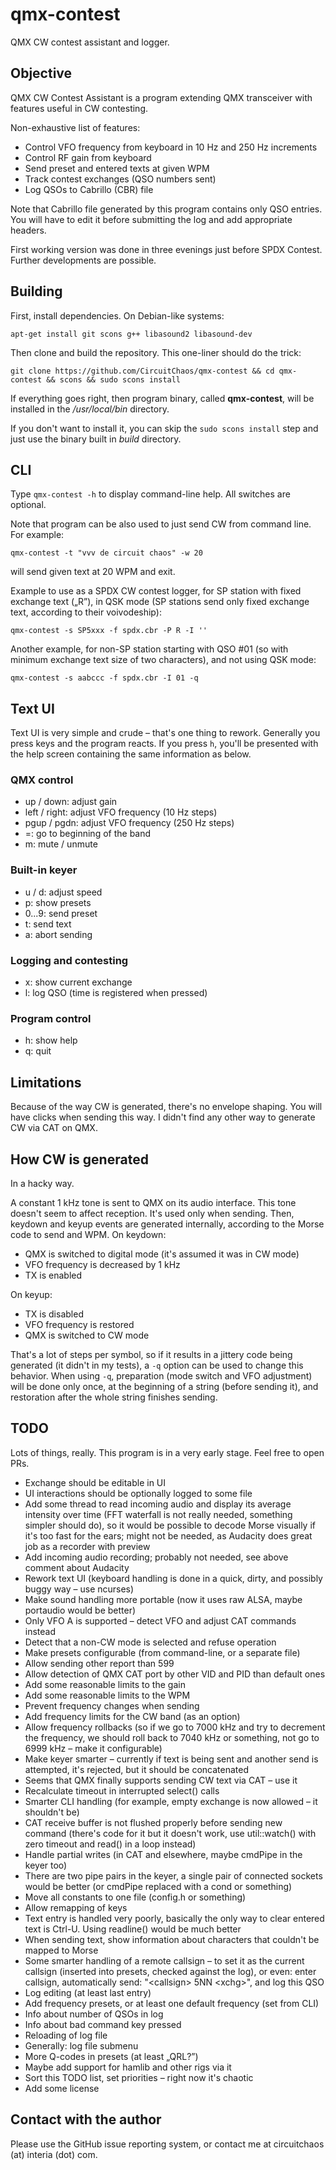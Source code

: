 # qmx-contest

QMX CW contest assistant and logger.

## Objective

QMX CW Contest Assistant is a program extending QMX transceiver with features useful in CW contesting.

Non-exhaustive list of features:

* Control VFO frequency from keyboard in 10 Hz and 250 Hz increments
* Control RF gain from keyboard
* Send preset and entered texts at given WPM
* Track contest exchanges (QSO numbers sent)
* Log QSOs to Cabrillo (CBR) file

Note that Cabrillo file generated by this program contains only QSO entries. You will have to edit it before submitting the log and add appropriate headers.

First working version was done in three evenings just before SPDX Contest. Further developments are possible.

## Building

First, install dependencies. On Debian-like systems:

`apt-get install git scons g++ libasound2 libasound-dev`

Then clone and build the repository. This one-liner should do the trick:

`git clone https://github.com/CircuitChaos/qmx-contest && cd qmx-contest && scons && sudo scons install`

If everything goes right, then program binary, called **qmx-contest**, will be installed in the */usr/local/bin* directory.

If you don't want to install it, you can skip the `sudo scons install` step and just use the binary built in *build* directory.

## CLI

Type `qmx-contest -h` to display command-line help. All switches are optional.

Note that program can be also used to just send CW from command line. For example:

`qmx-contest -t "vvv de circuit chaos" -w 20`

will send given text at 20 WPM and exit.

Example to use as a SPDX CW contest logger, for SP station with fixed exchange text („R”), in QSK mode (SP stations send only fixed exchange text, according to their voivodeship):

`qmx-contest -s SP5xxx -f spdx.cbr -P R -I ''`

Another example, for non-SP station starting with QSO #01 (so with minimum exchange text size of two characters), and not using QSK mode:

`qmx-contest -s aabccc -f spdx.cbr -I 01 -q`

## Text UI

Text UI is very simple and crude – that's one thing to rework. Generally you press keys and the program reacts. If you press `h`, you'll be presented with the help screen containing the same information as below.

### QMX control

* up / down: adjust gain
* left / right: adjust VFO frequency (10 Hz steps)
* pgup / pgdn: adjust VFO frequency (250 Hz steps)
* =: go to beginning of the band
* m: mute / unmute

### Built-in keyer

* u / d: adjust speed
* p: show presets
* 0...9: send preset
* t: send text
* a: abort sending

### Logging and contesting

* x: show current exchange
* l: log QSO (time is registered when pressed)

### Program control

* h: show help
* q: quit

## Limitations

Because of the way CW is generated, there's no envelope shaping. You will have clicks when sending this way. I didn't find any other way to generate CW via CAT on QMX.

## How CW is generated

In a hacky way.

A constant 1 kHz tone is sent to QMX on its audio interface. This tone doesn't seem to affect reception. It's used only when sending. Then, keydown and keyup events are generated internally, according to the Morse code to send and WPM. On keydown:

* QMX is switched to digital mode (it's assumed it was in CW mode)
* VFO frequency is decreased by 1 kHz
* TX is enabled

On keyup:

* TX is disabled
* VFO frequency is restored
* QMX is switched to CW mode

That's a lot of steps per symbol, so if it results in a jittery code being generated (it didn't in my tests), a `-q` option can be used to change this behavior. When using `-q`, preparation (mode switch and VFO adjustment) will be done only once, at the beginning of a string (before sending it), and restoration after the whole string finishes sending.

## TODO

Lots of things, really. This program is in a very early stage. Feel free to open PRs.

* Exchange should be editable in UI
* UI interactions should be optionally logged to some file
* Add some thread to read incoming audio and display its average intensity over time (FFT waterfall is not really needed, something simpler should do), so it would be possible to decode Morse visually if it's too fast for the ears; might not be needed, as Audacity does great job as a recorder with preview
* Add incoming audio recording; probably not needed, see above comment about Audacity
* Rework text UI (keyboard handling is done in a quick, dirty, and possibly buggy way – use ncurses)
* Make sound handling more portable (now it uses raw ALSA, maybe portaudio would be better)
* Only VFO A is supported – detect VFO and adjust CAT commands instead
* Detect that a non-CW mode is selected and refuse operation
* Make presets configurable (from command-line, or a separate file)
* Allow sending other report than 599
* Allow detection of QMX CAT port by other VID and PID than default ones
* Add some reasonable limits to the gain
* Add some reasonable limits to the WPM
* Prevent frequency changes when sending
* Add frequency limits for the CW band (as an option)
* Allow frequency rollbacks (so if we go to 7000 kHz and try to decrement the frequency, we should roll back to 7040 kHz or something, not go to 6999 kHz – make it configurable)
* Make keyer smarter – currently if text is being sent and another send is attempted, it's rejected, but it should be concatenated
* Seems that QMX finally supports sending CW text via CAT – use it
* Recalculate timeout in interrupted select() calls
* Smarter CLI handling (for example, empty exchange is now allowed – it shouldn't be)
* CAT receive buffer is not flushed properly before sending new command (there's code for it but it doesn't work, use util::watch() with zero timeout and read() in a loop instead)
* Handle partial writes (in CAT and elsewhere, maybe cmdPipe in the keyer too)
* There are two pipe pairs in the keyer, a single pair of connected sockets would be better (or cmdPipe replaced with a cond or something)
* Move all constants to one file (config.h or something)
* Allow remapping of keys
* Text entry is handled very poorly, basically the only way to clear entered text is Ctrl-U. Using readline() would be much better
* When sending text, show information about characters that couldn't be mapped to Morse
* Some smarter handling of a remote callsign – to set it as the current callsign (inserted into presets, checked against the log), or even: enter callsign, automatically send: "&lt;callsign&gt; 5NN &lt;xchg&gt;", and log this QSO
* Log editing (at least last entry)
* Add frequency presets, or at least one default frequency (set from CLI)
* Info about number of QSOs in log
* Info about bad command key pressed
* Reloading of log file
* Generally: log file submenu
* More Q-codes in presets (at least „QRL?”)
* Maybe add support for hamlib and other rigs via it
* Sort this TODO list, set priorities – right now it's chaotic
* Add some license

## Contact with the author

Please use the GitHub issue reporting system, or contact me at circuitchaos (at) interia (dot) com.
